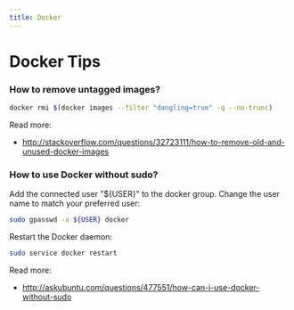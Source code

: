 ```yaml
---
title: Docker
---
```


Docker Tips
===========

### How to remove untagged images?

```bash
docker rmi $(docker images --filter "dangling=true" -q --no-trunc)
```

Read more:

- http://stackoverflow.com/questions/32723111/how-to-remove-old-and-unused-docker-images

### How to use Docker without sudo?

Add the connected user "${USER}" to the docker group. Change the user name to match your preferred user:

```bash
sudo gpasswd -a ${USER} docker
```

Restart the Docker daemon:

```bash
sudo service docker restart
```

Read more:

- http://askubuntu.com/questions/477551/how-can-i-use-docker-without-sudo
